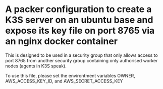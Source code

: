 # A packer configuration to create a K3S server on an ubuntu base and expose its key file on port 8765 via an nginx docker container

This is designed to be used in a security group that only allows access to port 8765 from another security group containing only authorised worker nodes (agents in K3S speak).

To use this file, please set the environtment variables OWNER, AWS_ACCESS_KEY_ID, and AWS_SECRET_ACCESS_KEY
